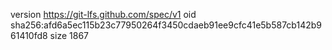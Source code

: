 version https://git-lfs.github.com/spec/v1
oid sha256:afd6a5ec115b23c77950264f3450cdaeb91ee9cfc41e5b587cb142b961410fd8
size 1867
